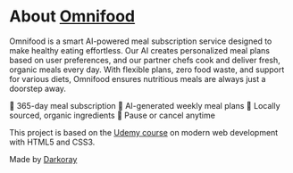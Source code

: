 # About [Omnifood](https://darkoray.github.io/Omnifood-Project/)

Omnifood is a smart AI-powered meal subscription service designed to make healthy eating effortless. Our AI creates personalized meal plans based on user preferences, and our partner chefs cook and deliver fresh, organic meals every day. With flexible plans, zero food waste, and support for various diets, Omnifood ensures nutritious meals are always just a doorstep away.

🔹 365-day meal subscription
🔹 AI-generated weekly meal plans
🔹 Locally sourced, organic ingredients
🔹 Pause or cancel anytime

This project is based on the [Udemy course](https://www.udemy.com/course/design-and-develop-a-killer-website-with-html5-and-css3/) on modern web development with HTML5 and CSS3.

Made by [Darkoray](https://github.com/Darkoray)

